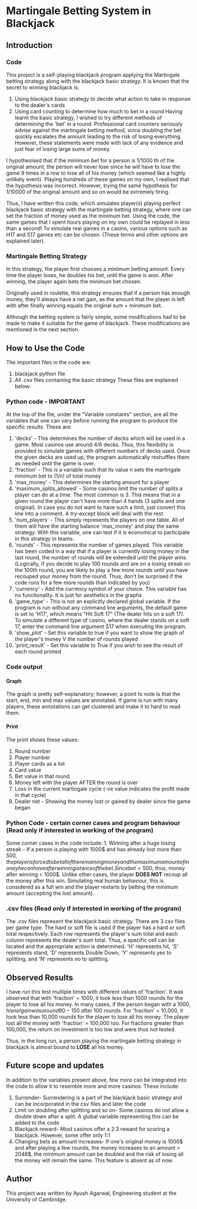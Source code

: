 # Martingale Betting System in Blackjack
 
 ## Introduction
 ### Code
 This project is a self-playing blackjack program applying the Martingale betting strategy along with the blackjack basic strategy. It is known that the secret to winning blackjack is:
1. Using blackjack basic strategy to decide what action to take in response to the dealer's cards
2. Using card counting to determine how much to bet in a round
Having learnt the basic strategy, I wished to try different methods of determining the 'bet' in a round. Professional card counters seriously advise against the martingale betting method, since doubling the bet quickly escalates the amount leading to the risk of losing everything. However, these statements were made with lack of any evidence and just fear of losing large sums of money.

I hypothesised that if the minimum bet for a person is 1/1000 th of the original amount, the person will never lose since he will have to lose the game 9 times in a row to lose all of his money (which seemed like a highly unlikely event). Playing hundreds of these games on my own, I realised that the hypothesis was incorrect. However, trying the same hypothesis for 1/10000 of the original amount and so on would be extremely tiring. 

Thus, I have written this code, which simulates player(s) playing perfect blackjack basic strategy with the martingale betting strategy, where one can set the fraction of money used as the minimum bet. Using the code, the same games that I spent hours playing on my own could be replayed in less than a second! To simulate real games in a casino, various options such as H17 and S17 games etc can be chosen. (These terms and other options are explained later). 

 
 ### Martingale Betting Strategy
 In this strategy, the player first chooses a minimum betting amount. Every time the player loses, he doubles his bet, until the game is won. After winning, the player again bets the minimum bet chosen.

 Originally used in roulette, this strategy ensures that if a person has enough money, they'll always have a net gain, as the amount that the player is left with after finally winning equals the original sum + minimum bet.

 Although the betting system is fairly simple, some modifications had to be made to make it suitable for the game of blackjack. These modifications are mentioned in the next section. 

 ## How to Use the Code
The important files in the code are:
1. blackjack python file
2. All .csv files containing the basic strategy
These files are explained below:

### Python code - IMPORTANT
At the top of the file, under the "Variable constants" section, are all the variables that one can vary before running the program to produce the specific results. These are:
1. 'decks' - This determines the number of decks which will be used in a game. Most casinos use around 4/6 decks. Thus, this flexibility is provided to simulate games with different numbers of decks used. Once the given decks are used up, the program automatically reshuffles them as needed until the game is over.
2. 'fraction' - This is a variable such that its value n sets the martingale minimum bet to (1/n) of total money 
3. 'max_money' - This determines the starting amount for a player
4. 'maximum_splits_allowed' - Some casinos limit the number of splits a player can do at a time. The most common is 3. This means that in a given round the player can't have more than 4 hands (3 splits and one original). In case you do not want to have such a limit, just convert this line into a comment. A try-except block will deal with the rest.
5. 'num_players' - This simply represents the players on one table. All of them will have the starting balance 'max_money' and play the same strategy. With this variable, one can test if it is economical to participate in this strategy in teams.
6. 'rounds' - This represents the number of games played. This variable has been coded in a way that if a player is currently losing money in the last round, the number of rounds will be extended until the player wins. (Logically, if you decide to play 100 rounds and are on a losing streak on the 100th round, you are likely to play a few more rounds until you have recouped your money from the round. Thus, don't be surprised if the code runs for a few more rounds than indicated by you)
7. 'currency' - Add the currency symbol of your choice. This variable has no functionality. It is just for aesthetics in the graphs
8. 'game_type' - This is not an explicitly declared global variable. If the program is run without any command line arguments, the default game is set to 'H17', which means "Hit Soft 17" (The dealer hits on a soft 17). To simulate a different type of casino, where the dealer stands on a soft 17, enter the command line argument S17 when executing the program. 
9. 'show_plot' - Set this variable to true if you want to show the graph of the player's money V the number of rounds played
10. 'print_result' - Set this variable to True if you wish to see the result of each round printed

### Code output
#### Graph
The graph is pretty self-explanatory; however, a point to note is that the start, end, min and max values are annotated. If game is run with many players, these annotations can get clustered and make it to hard to read them.

#### Print
The print shows these values:
1. Round number
2. Player number
3. Player cards as a list
4. Card value
5. Bet value in that round
6. Money left with the player AFTER the round is over
7. Loss in the current martingale cycle (-ve value indicates the profit made in that cycle)
8. Dealer net - Showing the money lost or gained by dealer since the game began

### Python Code - certain corner cases and program behaviour (Read only if interested in working of the program)
Some corner cases in the code include:
    1. Winning after a huge losing streak - If a person is playing with 1000$ and has already lost more than 500$, the player is forced to bet all of the remaining money and the maximum amount of money he can have after winning is twice of the bet. Since bet < 500$, thus, money after winning < 1000$. Unlike other cases, the player **DOES NOT** recoup all the money after this win. Simulating real human behaviour, this is considered as a full win and the player restarts by betting the minimum amount (accepting the lost amount). 

### .csv files (Read only if interested in working of the program)
The .csv files represent the blackjack basic strategy. There are 3 csv files per game type. The hard or soft file is used if the player has a hard or soft total respectively. Each row represents the player's sum total and each column represents the dealer's sum total. Thus, a specific cell can be located and the appropriate action is determined. 'H' represents hit, 'S' represents stand, 'D' represents Double Down, 'Y' represents yes to splitting, and 'N' represents no to splitting. 

## Observed Results
I have run this test multiple times with different values of 'fraction'. It was observed that with 'fraction' = 1000, it took less than 1000 rounds for the player to lose all his money. In many cases, if the person began with a 1000$, his net gain was around 80 - 150$ after 100 rounds. For 'fraction' = 10,000, it took less than 10,000 rounds for the player to lose all his money. The player lost all the money with 'fraction' = 100,000 too. For fractions greater than 100,000, the return on investment is too low and were thus not tested. 

Thus, in the long run, a person playing the martingale betting strategy in blackjack is almost bound to **LOSE** all his money. 

## Future scope and updates
In addition to the variables present above, few more can be integrated into the code to allow it to resemble more and more casinos. These include:
1. Surrender- Surrendering is a part of the blackjack basic strategy and can be incorporated in the csv files and later the code
2. Limit on doubling after splitting and so on- Some casinos do not allow a double down after a split. A global variable representing this can be added to the code
3. Blackjack reward- Most casinos offer a 2:3 reward for scoring a blackjack. However, some offer only 1:1
4. Changing bets as amount increases- If one's original money is 1000$ and after playing a few rounds, the money increases to an amount > 2048$, the minimum amount can be doubled and the risk of losing all the money will remain the same. This feature is absent as of now.

 ## Author
 This project was written by Ayush Agarwal, Engineering student at the University of Cambridge.
